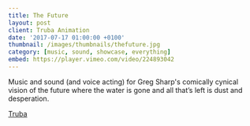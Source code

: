 ```yaml
---
title: The Future
layout: post
client: Truba Animation
date: '2017-07-17 01:00:00 +0100'
thumbnail: /images/thumbnails/thefuture.jpg
category: [music, sound, showcase, everything]
embed: https://player.vimeo.com/video/224893042
---
```


Music and sound (and voice acting) for Greg Sharp's comically cynical vision of the future where the water is gone and all that’s left is dust and desperation.

[Truba](http://trubaanimation.com/)

